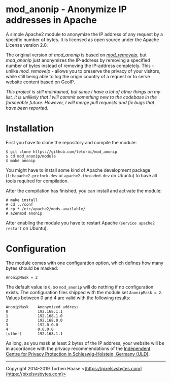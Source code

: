 mod_anonip - Anonymize IP addresses in Apache
=============================================

A simple Apache2 module to anonymize the IP address of any request by a specific number of bytes. It is licensed as open source under the Apache License version 2.0.

The original version of *mod_anonip* is based on [*mod_removeip*](https://github.com/moba/libapache-mod-removeip),
but *mod_anonip* just anonymizes the IP-address by removing a specified number of bytes instead of removing the IP-address completely. This - unlike *mod_removeip* - allows you to preserve the privacy of your visitors, while still being able to log the origin country of a request or to serve website content based on GeoIP.

*This project is still maintained, but since I have a lot of other things on my list, it is unlikely that I will commit something new to the codebase in the forseeable future. However, I will merge pull requests and fix bugs that have been reported.*

Installation
============

First you have to clone the repository and compile the module:

    $ git clone https://github.com/letorbi/mod_anonip
    $ cd mod_anonip/module
    $ make anonip

You might have to install some kind of Apache development package (`libapache2-prefork-dev` or `apache2-threaded-dev` on Ubuntu) to have all tools required for compilation.

After the compilation has finished, you can install and activate the module:

    # make install
    # cd ../conf
    # cp * /etc/apache2/mods-available/
    # a2enmod anonip

After enabling the module you have to restart Apache (`service apache2 restart` on Ubuntu).

Configuration
=============

The module comes with one configuration option, which defines how many bytes should be masked:

    AnonipMask = 2
    
The default value is `0`, so `mod_anonip` will do nothing if no configuration exists. The configuration files shipped with the module set `AnonipMask = 2`. Values between 0 and 4 are valid with the following results:

    AnonipMask    Anonymized address
    0             192.168.1.1
    1             192.168.1.0
    2             192.168.0.0
    3             192.0.0.0
    4             0.0.0.0
    [other]       192.168.1.1

As long, as you mask at least 2 bytes of the IP address, your website will be in accordance with the privacy recommendations of the [Independent Centre for Privacy Protection in Schleswig-Holstein, Germany (ULD)](https://www.datenschutzzentrum.de).

----

Copyright 2014-2019 Torben Haase \<[https://pixelsvsbytes.com](https://pixelsvsbytes.com)>
